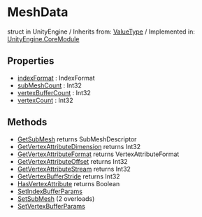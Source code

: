 # MeshData
struct in UnityEngine
 / Inherits from: <a href="https://docs.unity3d.com/6000.1/Documentation/ScriptReference/ValueType.html">ValueType</a> / Implemented in: <a href="https://docs.unity3d.com/6000.1/Documentation/ScriptReference/UnityEngine.CoreModule.html">UnityEngine.CoreModule</a>

## Properties
- <a href="https://docs.unity3d.com/6000.1/Documentation/ScriptReference/MeshData-indexFormat.html">indexFormat</a> : IndexFormat
- <a href="https://docs.unity3d.com/6000.1/Documentation/ScriptReference/MeshData-subMeshCount.html">subMeshCount</a> : Int32
- <a href="https://docs.unity3d.com/6000.1/Documentation/ScriptReference/MeshData-vertexBufferCount.html">vertexBufferCount</a> : Int32
- <a href="https://docs.unity3d.com/6000.1/Documentation/ScriptReference/MeshData-vertexCount.html">vertexCount</a> : Int32

## Methods
- <a href="https://docs.unity3d.com/6000.1/Documentation/ScriptReference/MeshData.GetSubMesh.html">GetSubMesh</a> returns SubMeshDescriptor
- <a href="https://docs.unity3d.com/6000.1/Documentation/ScriptReference/MeshData.GetVertexAttributeDimension.html">GetVertexAttributeDimension</a> returns Int32
- <a href="https://docs.unity3d.com/6000.1/Documentation/ScriptReference/MeshData.GetVertexAttributeFormat.html">GetVertexAttributeFormat</a> returns VertexAttributeFormat
- <a href="https://docs.unity3d.com/6000.1/Documentation/ScriptReference/MeshData.GetVertexAttributeOffset.html">GetVertexAttributeOffset</a> returns Int32
- <a href="https://docs.unity3d.com/6000.1/Documentation/ScriptReference/MeshData.GetVertexAttributeStream.html">GetVertexAttributeStream</a> returns Int32
- <a href="https://docs.unity3d.com/6000.1/Documentation/ScriptReference/MeshData.GetVertexBufferStride.html">GetVertexBufferStride</a> returns Int32
- <a href="https://docs.unity3d.com/6000.1/Documentation/ScriptReference/MeshData.HasVertexAttribute.html">HasVertexAttribute</a> returns Boolean
- <a href="https://docs.unity3d.com/6000.1/Documentation/ScriptReference/MeshData.SetIndexBufferParams.html">SetIndexBufferParams</a>
- <a href="https://docs.unity3d.com/6000.1/Documentation/ScriptReference/MeshData.SetSubMesh.html">SetSubMesh</a> (2 overloads)
- <a href="https://docs.unity3d.com/6000.1/Documentation/ScriptReference/MeshData.SetVertexBufferParams.html">SetVertexBufferParams</a>
